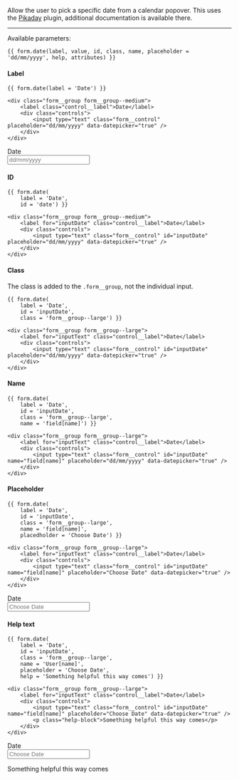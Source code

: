 Allow the user to pick a specific date from a calendar popover. This uses the [Pikaday](https://github.com/dbushell/Pikaday) plugin, additional documentation is available there.

----

Available parameters:

    {{ form.date(label, value, id, class, name, placeholder = 'dd/mm/yyyy', help, attributes) }}

#### Label

    {{ form.date(label = 'Date') }}

    <div class="form__group form__group--medium">
        <label class="control__label">Date</label>
        <div class="controls">
            <input type="text" class="form__control" placeholder="dd/mm/yyyy" data-datepicker="true" />
        </div>
    </div>

<form class="form--horizontal">
<div class="form__group form__group--medium">
    <label for="inputText" class="control__label">Date</label>
    <div class="controls">
        <input type="text" class="form__control" data-datepicker="true" placeholder="dd/mm/yyyy" />
    </div>
</div>
</form>

#### ID

    {{ form.date(
        label = 'Date', 
        id = 'date') }}

    <div class="form__group form__group--medium">
        <label for="inputDate" class="control__label">Date</label>
        <div class="controls">
            <input type="text" class="form__control" id="inputDate" placeholder="dd/mm/yyyy" data-datepicker="true" />
        </div>
    </div>

#### Class

The class is added to the `.form__group`, not the individual input.

    {{ form.date(
        label = 'Date', 
        id = 'inputDate', 
        class = 'form__group--large') }}

    <div class="form__group form__group--large">
        <label for="inputText" class="control__label">Date</label>
        <div class="controls">
            <input type="text" class="form__control" id="inputDate" placeholder="dd/mm/yyyy" data-datepicker="true" />
        </div>
    </div>

#### Name

    {{ form.date(
        label = 'Date', 
        id = 'inputDate', 
        class = 'form__group--large', 
        name = 'field[name]') }}

    <div class="form__group form__group--large">
        <label for="inputText" class="control__label">Date</label>
        <div class="controls">
            <input type="text" class="form__control" id="inputDate" name="field[name]" placeholder="dd/mm/yyyy" data-datepicker="true" />
        </div>
    </div>

#### Placeholder

    {{ form.date(
        label = 'Date', 
        id = 'inputDate', 
        class = 'form__group--large', 
        name = 'field[name]', 
        placedholder = 'Choose Date') }}

    <div class="form__group form__group--large">
        <label for="inputText" class="control__label">Date</label>
        <div class="controls">
            <input type="text" class="form__control" id="inputDate" name="field[name]" placeholder="Choose Date" data-datepicker="true" />
        </div>
    </div>

<form class="form--horizontal">
<div class="form__group form__group--medium">
    <label for="inputText" class="control__label">Date</label>
    <div class="controls">
        <input type="text" class="form__control" data-datepicker="true" placeholder="Choose Date"  data-datepicker="true" />
    </div>
</div>
</form>


#### Help text

    {{ form.date(
        label = 'Date', 
        id = 'inputDate', 
        class = 'form__group--large', 
        name = 'User[name]', 
        placeholder = 'Choose Date', 
        help = 'Something helpful this way comes') }}

    <div class="form__group form__group--large">
        <label for="inputText" class="control__label">Date</label>
        <div class="controls">
            <input type="text" class="form__control" id="inputDate" name="field[name]" placeholder="Choose Date" data-datepicker="true" />
            <p class="help-block">Something helpful this way comes</p>
        </div>
    </div>

<form class="form--horizontal">
<div class="form__group form__group--large">
    <label for="inputText" class="control__label">Date</label>
    <div class="controls">
        <div class="input-group">
            <input type="text" class="form__control" id="inputDate" name="field[name]" placeholder="Choose Date" data-datepicker="true" />
            <span class="input-group-addon"><i class="icon-calendar"></i></span>
        </div>
        <p class="help-block">Something helpful this way comes</p>
    </div>
</div>
</form>
